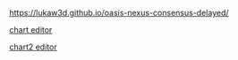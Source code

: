 https://lukaw3d.github.io/oasis-nexus-consensus-delayed/

[chart editor](https://echarts.apache.org/examples/en/editor.html?c=dynamic-data2&code=GYJw9gtgBAvFDkALALsgDgZwFwHocgEMB3AOgHMBLZRAVwCMaMBTEAYzADtkmuT2IcAGxoBrYgGYAJjjAEMFDAFoOTAB6NF7Ds20a6TRBQ7SIBI0LBkSAKwyd4AKEJFYUAAYOHAbwBEggtwYyAD6dIJgrCI-WABMAAwAjAAcAJwA7HHiADR-AUxBoeGRwcgUEEzRPvExACyKcWmKyQAqCeJYCXEdaQBaPjn-gSEcYJJMhRFRsYmpGTUDeQU0aJJ5wQRk4xAY0QlpKdk-IEwAjjT5IaXlldV1DU1Jre2dWOIxJClxAKx9C0MTxSu4w2Wx2HS-ny-fwuwRGYwBImCkgowGAuwAvt5cv8wpNovFkuk0kloQVcYCyhUsFU4rV6o0Wm1ulgaj9-tiYXDxuSpgTZsTSSFlqtuOtNsFttEvslDsczjCgTdaXcGY8mTE0lg4kkSOIkuJfhyyUVEUCxaCpQA2cR6w6DTmjbkmpEotFazG-e3GvHTQn7ElGkI8kqUpV0-6M54pFkG9le4aOhH4mbpFIB-PBYVrEESsEJGoJa05OXnAqK6m3ekPJ6vL5YL46hIJFKGjPBs05yVYdLS5uC2GJ4PI1HROIewNJ32pJJJBL99uhivKquR2Kar5s_tcyd8lIpDf9rOiztgmI2y3F06ly6Lmnh1U1mo1V5pEhJWqtxZB50d8Vdzq0u-8wTtuQ6utEaQ1OObYmsmhJ7nOE4LtcS73tWTJ6vWsZboOsG-p8mTpl-mYrNmf5guIDbASWCq3pWEZqu0XzPokJDxC2cbEchwLkdEnzvnEKQ4fCYEjiyaTQVxeEEp8Z5ETiP50cuDGtCxUafv8oHSYksmWjEh6kcevEdHERZHFetEoXeKroSxdZfOIbFpAkGkwtx5q5rszEaohGZaZMLpibUkkKT6MmZGkdpSQF5bWSuarPoWLIxK5BT-ZEcGfHqF4TkePEWlg75pJe8plkpaGMolSQmSQhY1Kl34xZSHldjOdXCU6AXDm6bQhW52nNnENR7vOilWfRD75rE0bag1A4iQNkJxHEBkivlnmvOIaRQuZpU3uNymTc-MTRjEXwkA09WcaFFLlC1eYZJBHUIoFPV9d6GX4d8lrATBTUHRVCW1rWc3pbyOnfTtGZ5fd0Q_ekJXXiGAM2ZVrzVRqJBPnEc3uSeuxpLUNQrSBuFdeBHTvY1n3hZaaQ5X9t1UnFKlTTUlosi510OgtYUQ3TxW5YZ63_qZfa7UjsUTbZ4lanEbGFrjY0i3mKQxIWz2iW9WKM-Dg30790VM2GqNAxusQpdzaVkzTEP01DxEw_jsTiA0iOWcz0to-b4iWhdqRK_9Ku7MTqSa863UYjrRt6_xs6jUHJvxa0damVhoM27H2rx0La2wx0P05TRZUo8nCSp5qpkfJam5Icr-dtCkNfh-TYljtHN1Z03UWd8jnuHehdbl1qvRWwmvO24N3erWRBXpDUsoWSX_eAyn0yxI2SSjwnTP528TZby3xSR-6Hf9XzU8jXXieoaba_JOjGcT13V_Q8Le9pPs7vL0nrN1uIz4bQXQaIHXezt9xfGWoLPymdXqjipjuHSnQUiG17lLAejI6wxGqokJ-nVJ4pCbAeXOs8NriA1hLD2v9Jp1ifFqGoWNLRJFAaaZq4DrTs3kjzfBiIT6WgSAgnkmUEjYNQefY2t8y60MrthUmz9hGUX0iQoyBUzoHG_vtFed9h4OXrAwreHEd6sLus7AsyQv5yJ4XArATDBGLXzE9a-EiWaTQ5t8FktcYHyPwg4h2_wnbGRrjUJRxdNHUPQm4txCQsY1G3k44xwcC5PmgcRMG1iBFnw-rHQsgkjF93CYyDmzZ6F4MQc2QsnQZ4qI2jOABGj8mSNZkU067xMieJjn3BuSQ2lH14RTDJnoY7CMij3cRCSClqg5uQ7opShE-MimIpY79nYiOGvU9Bq8krTKAQWS2eTfwFTqiI3p6S7EX0IUkBs-zyraI5gvFkOMx7zR4cIpIloSZvzzs7GIJ1BahIaS4iJLIWIMPeVza5JjjK1DBSck-MQzkEObO8iFWiy4c10ayWZ9im4fMdss4yIjkWUJ_o01xWF6znQQiwzpKzBKENhRTdugzO6ZXiHqFFEzWiVwSNNLF5y2VcKWV84yhCi5LzCaS9Cld_46kuY8lF-dahpkgQytuCLY7xGchyyVjJK7PgXnyghmrfJ4uFQVd5GR1k3LLpqB-Vd9TMKeXjYy3TbSCvHlYk-TL4msvViatB1rWa2uquQw1GrXYpP8figqrtvhWtLkGjeHRHIQkdQq52DY1HuueS9E-Td1Wst9ko3WAKvZqk1DaDeYbC16SqYkrebx42osTb7esr4MiGPiTSqFgkO2qrdN63WrKaj6m1YC3VHjeVPLBsOpIiyhTRo2p_ISxKJXjvLZOheWMGzUoORtfMrJs1pJPgMn1-EzqRTHWWrlejYjtM0pnVlXxHGfNIV2FB6sm2cr2LerdnQ9ldr3f-WctJ-1R2ZWM1lGRcUBoTZNHB6L73cLKWrDI_qYQBNUZAkm_yNnaJwba6JI6kNZO7Ycn6lywOU0ydTDVc7i0dLw2XDGXQHLVvPXO0ZQq31gnZgvL9Oq1QYx5Z0EgDZ5WAbYQS7a3SqOnqHeepuDNGOBvg5tDo4LLEoZOnTOt-d3nPoE-u1oIa7nRN9rIktQHTydAs3Jgt-FXaH0k3B9C1VWQdAA14l5jns56e-UwsVe1S0YKE5O7BWMt67qk-RkdkbkNa3A2emS5DtpXtCyZ8l0p2Mpb2MpqNZqNonWOaukLmzqrMS1H7bpmmrMxf3eJ9D1tn6nJoyht46iXPNsmjNLBaatNzJSydedJFCtdmSYhXDqn0K9eBWxd80XIXkewQxh9LWT0OZS8TFddXXOMmjD-3B07H2ObMf5glQ1iFTb22qA7mp1a6jVotxJbK1ZUfhW1wbOkAEoPS5s06WDO3efa8NPxGHF3vraEFyW039t3vrPLJuQOVNLaK0inbqTYEbc-4tSiumuvfujG8FkyO1s-ZS18S0GOCs8eiJRRtpWmOsyJ0PRy5cSO0bI_up87P3ube-wLP72joz3I3DlgXAplGJPeSu673WZvApqg5SzKPEns5tPZnH5ytqXoJ4J1o0ZdExEtOL5sOuRuYZqe-Sb4qyvC_JU-D4KDntdL3CN49_T-dm8ufF0jTOHzxC1DyyBpuDg-_O8tt2jPYePED-46UF1FZOvrt8gsiR8sJYjoyr3YfOu7fly0OPWCvOY-8Sl1IXGF1jYeuJoz17A8P0xtgjnL1rMQUuc3qjg6hmObTBnv3MfmgN_1bV0v5OdLEyuVLxVZ0cO2_99WQP2COgMP2C351BVZxbX3FRwmOfQ4je4pypfx0JPA6-82A_EeiuU8-HXjLgetodB1JkUfsHEmf1dU1j1ubs9a4IWYt_q3oPkvuiqTpnucoAdfv-MEqOtHjdkPl0OzM_iQNtOvingSuXD2GDs1p6n_hBlkplAWL7ELsnEvqdHEufotMQb7lXrToVFTtRPPiAaxs-F8O8K7CXu_g3OwQ5KBgNlnmJPJj3jJAWMQvnsfl0NMs2KHmITgXQdUl2NgpFFfHLsfjyu4nqGJqZC7t8t8PuKZF3vvuXLQcAQgY_jym8LISYdAWCNaMtLLsweYSJuuNEnpCbsnkHIqsuu4UYf_rHMEs3HrsZoHsErEFdL0kQcbvIaNvQdtFqvAQXrHjysbtNLVITLoVCj9NKITH4QQbRlEXfsEfXkgWwVwRAQASdDBuDtXnxHwffqvOrMDFuhuB4emsZK7NKK0XkclhPh1qQSpKEe5m_hUQEb7P3goS9vmNDlQvrk0XQgAqgQHJ4WAh0fTsSNTqMdYltPvvUcUQ_hoRjG0QIZAWgbYbsFgQ0XfE0ZVqxHsP1vnt4ZRPce9mdPvvsKtmMnbmQZYYAi3jOvhNKLktPqnnGokcfjEFqPZO2vsJkYcjOBqBYlQa3G6KljnpAiqvsY0cHobpQWPihuwRriCQSsxDbsFgvoXpCQ_CIrVOXHCfuoJL2DER7kIfqOiSdJ8QPuYZCWeCTqHg5COucS7JRuCXMTyUTtEt0uAVyYkgAtgsCcicfBTJTuiQvEAUfmKS-K8NKT_hfvuAvNmpbv-OIPSqKSEZCZhEApTscY8RmqyJaBMTmollgBJP4ZlPTA6QMQyCkM0LSM_uJKHh6aYUabxukIvOSbDj6X6cUlXE3OgV4SsnuEEYqX0kITnsSNKF6U0FGRaRWmfviXqRmZyZMYqu-DMSSuOjmVqbEljJBPSf-JBC-gWYIdrPkShvsE2e_gUlWcNC-IGT2EKU2OrOGTDntj2biSQFTnidwXoVOZrm2Xqd0rWliajFWQ2C7KHkuZXrEYoaeIFlcSuGuSGjqGyvWXmOwZkPOb0c2LOBCFmc2L6e0A0PWDac2ecrOO-EKT8msmaV7FGc8F0GdLqPqGeSHGHtuSyW6GeDnvqOIart2Y-WuM_puZRDESGVKDkQGGoTqv-UmsbmJgcKBTYpcnnm-UqWqm6fhJxtmhqZWYhZRK8K-WTihnOsua-rudEPqCObMXRZkOjCPFjGeEReXPmGeO9lBJRTJJcpmSuYeYhcgcEpuRuMWTuR_sEgeRGLhcgZTqgYRSsQkg3LEqRcxc6cISylRdaJsTKQhXxebOrJuT9NUdxhxS-XsBpd6YhT7JSnuMJcNK_GRama2deWmPTOqcrDZSxPdkxaMZlFvEwl-WmGSaOQXlGSxCxksSMTKfnMxMSEAZBRBDBVvGFTfLxVVAXJuUVYOZ_MtO5dmb6cdDySmpckRbUDJsyVjvgcFakHBV2ThfVbEFMuUbgSxRAkKRCPEEwRGWOf1a2vas-kRc-sRqYflafAuYtKkG9rJZpTNYBUNbqYtFlGhRDqeHuCEk4Slf1XQo7mmHtWYfWnpDdVRgvDnhco6bRX-ZdadDqU6QdT8lZSWSsmeDtNhaVVlikLVOkC1WhgjCceRW6M9ZJTpAcOwfeVGanG4g8QFZlMjY6ehdNA5LVQ-e4mnOzG-LSERXqN0ipStRJWtecigp-VtR5e4sUp0KHgzduXjcbmHL-RgmjR0F9durdRvvuigijbDYFUlgpjJBAv9XdTZVguiplftfTRuHLXjSIpdoTfza7IxZOWzfpVzkoWdPwk5SrXDfAojc2HGdue9Xzb6f_BzPZcdmXkjYLsSeagAsDedQrYrrSJOQWERezEcuJS9RkDReFX1e4gWCyJjSZQdeHYOZ0OLSDR9fHixBwbCYbW3i6QAtvj0dLUjWcUzXVdHU7f8SdjLdtLjcdbsKZLEtrb6W4hWn7K7NFVlYDc5G3VeYXdbTVqjQ7QjvWN9QCTLf3R7funVGdVNRdWnPMfLK7N9SLcBsQQqQFdYt3uZWPT-RIVHfZLQsrT9fTXKkKb7IRI3WnK2g2LqD9C1bEpFD9D3SIUjWmIfpHbxRjcPeLvEMtPmEKZBI4TPTZXcrQjqNaPGasaouxOA1Rq7Pzj_ZcSXUTU7UUnHTFdMAg0SuxWrpRHAanfbWnJVsEmJiacJXMA5HLStWZZBhg8tIiQPZfTghXa7T_SaSpRrVlBfZXOiq-MrmQ28MrnJuXPA8tMxGbfLVHXqlqGg8NV9j_VTjXbUeEZTlwwLSyH7NgofcvWCGHpo3JiqYjfI_TAw7ahWirvHXzD_c5OrbXeCPFbzRVFGfdhjI5A6RAwZc7DXKZMmevSfAjXTbbFY1tCYy7K8BERLcmEE8GbY8kHpFhT7ZI1qckArOE7aS6rUOrO7h1RRQE-DFYz1V8RSU4_DvEN_VAgU85YksTBNao8geXP7OY4U_Vv-GdJAnASmRvSIw0D471bxVFVWi7ePlYz0zUXEZctxRWWneuKnAvckGQyIuQketkwOl06kOI3bY476RWhVofaPbSA4Tzdg4quUhfQRkHrqKGtnc03mFTpkOQlRnuCI0ORHSVWnTglSTI-bXk4kCIoabY_EMxOWWum8-vEAtnMJYyX5hLZ04Yz8yo0g1GUwyUoM4ggSOXIo_QfmEpvE0A1HSGkPNEg0MLRgfCQ0ESwXc_QSEqgw9VFNHsGU20PEEKQcElTxSC6Lgvd0mQyMrJtCyfM5E877KYRs6ub6UcdIwy0K4OeQt7bi7xRVnZB8IpVc6jv-ALB-hS1vfsyJW_a8wQ-5kgY07I9pASM-hiy5StkC98dtYJFCXNm8NOU06q-eYkA61RnpE85_MK-_WnTNHco68a5YzMDOF-RkBM8CwQwdhjODU-EvSS0usqDvb4_0k2E8_uC884r6-EdqQy-m2NQIxfadLS64zOC1dMSG3y51YXVXQw0W2E2U9UJzbYwApLvg5s7a0_r7GxCdAtcEn9e9paCI-rMYwi76SLkUvmRY4E7SHlmNU-IW-owLWJpiiq4kvqe1etlW5S7SNEbW7epTg28bua2rh3gu-bDSfTJ83dQ3HTPYx09jrk5E7SHjgPS8LZUa180-0Dce_nFlK2wk3RW-7QuDWI8JYWGI5qzQ9UMqE3K-10D-vNSi3I7SNhqG8Ew46Ky8A_OQm-Hpe0TGiOsZVsX40O8-usz6_bS8GdNMA28-uw_87_dPclQhS8LrfmMu-3ZzjncNoC3zrCxqPC7vYB4aw8g2_Ef_YSI3S8KLu2s7quw3Mulk5u2mfxyRXB1lrdXs9UG8uI1zSfRh3JS8LcbKmmMJUwmmE_Vq9UHm6O02FqO0HqA2-kLp82z9Ex2y5RxocXm-MsfhwySOoc8m0IR9o-7Q4vbbRR5s3Z4drs5Xfs-F0nb9gZ9tdF7aq420MJcbm0JB4QWFzYbZykQ57Fyw6_lPkc87DaIWIA8x31XZ9RxuBdMSL5cTJLve57rCw68VZm552E1_Uhya5kBqE20owWCO225h5YUPK-LOHGwmQSm1JQ8s_iCIzaOygV5zJzGU6t380o4SCdFJzynQstIJVe9o7sCabATlwUWF2fa-4d0xJO-g9B-eC57t_sOzAdw7uDdqB-9exmnuD91d6i5kE-DESK4Z8HlSb91p20q7My5Uslx5SItI7WB8JFERTdWGVRpcit8XUJx9cj7yeTf10G1tBUwDcZH2_t4j3VYT0xPoh-PJxmitkp3gTk70a9gTbZ5CWEYHST9OyaVz-VyKvY-N4Zzz5CQ5FjHSUzwSrUOXH4R4A4JIJIK4AAFIADKAA8gAHIkBoAEAgDMAAAU8AAA2vAFAAANRQDOAkDIAgBlDG8ACUJAGAaAggVApvAAOhwPAK79YGAEYKb1kP79bwgAALr-8ADcngDgWgQQUAIoBArgKvJApgaAxvBAMAAAfFAGbwQCQHLlkFAIX2k6CDgO8stHEBH877Hwn8gEnwEAQDEKn5IOnwQJn9n3nwX0X-dSX2X0F8ALX7Hw4GAGgKUJwK4F4A4FAFAMgGAGAIIKUGgFgFAF4A7xQGQJsCAGv_AAQKoAoPAOiFkLP1AKoAAIKH_YDr_IAACeaATAe_QIx_p_c_d_V_Cga_ZvZ_c_G_D_T_BAAADcCAwgJgPABL4cACA5QPfgABk5AjfHkFAGCBQAIARgGgIEFL5kAwAEA0vtf3gH6BBAa_LwFAGABgAQApgVACwD35eAQBYA9EKgKMCW90QJ_X_rfwAF786B5wXAVAJgEIAAAxFAAABCJoDAFAH0CGBjAUALkLgIP4KACBTAIgev1IHkDKB3AXfggFoGgDzgDAnkBgGYED9PeZADgM0AoCRAb-Dvc4FAFYFz8I-b_KAMwEd75Bv-bA__o_z36e8VAuA5Pmv2T6QDoBgA-APAMT5ICUBaAjgBgPyBYCcBJfD_tfwACSxgNQGvziDWCS-rg-_u4IQAYBWAAQdQd4Ob6-Dm--kaQQEL36CCRBkwMQRIKMCq8ZBsQz_hgESFjBVAa_BIGkLP4R8HA6IaPkAA)

[chart2 editor](https://echarts.apache.org/examples/en/editor.html?c=dynamic-data2&code=CbAEF5QbQKBhvARAGwIYBcCmBndB9dADwIEsBbTRALkQCYAGWgFgFp6B2FgRgA4AVelyocqAZgBsALUQAaRACdMARwCuOfOnKUaDZm068BQkU3YA6UQE5a0uWiy4CxVAHNMeMtmpcuV2gF8ZBBQMdSdSCmo6RlYObn5BMQBWMRtZBWU1R01InRj9eKNkqiZLM1pRelsQhw1nNw8vKi52CvpA4PswogjtaL04w0ZhWiokqXTFVW6tKN1YgwTR-lFm8QtaJOqu7Pr3T2oGUU2OpB263rn8waXmphHqqayNWbyBxYFRzeEuMx8ubahXZ4Vz7JriJKWf6nGrdYg5PrzApDUaidglAGTTIzXL9BaFYZMISiHh_LhVdLncKgxqHNE-dpBM5Ai4Iq7vAmjJKrbmPbHZV545G3JL3ejrWgMQG1akNA7NY4MGFUnpst74oarcUYvnTAW4pE3ARa8RjWhmbmWaVwkFypo-S3KlnhNVCo0rKgMT0UuRPHGI64fD1eiRmHiiLaU509GnyrjicNJJ0y1WCw1B1aiIRJSO-_kvA2BgmZlJJegWLhpOzRva0z0RrMBJmw4Gu9PFsT3Im656XdXC40lLvmnjk63A2PgwSjxmdGt9t0ZsSWT08Hv-9kahI81ZMJhmeg8djji6T6g8caH9jJm1totDMUpJhrrF6gsBjkP4SmnNmJjik9ZTBahxHYf9xBvVs03vBJ7i4FdRXXfUPy3AR7i9WgynjF9qxTWt5QjbDINZaDP1g4orCQ99NwHeh7gjMYkgsKFAJjO1vHEKwuGIl1SNQuiSmWTE8zfBd2y_PdVwtFpWPw-1TCSFoeNTQsyLQsYeSrDJRLvNSBNFEYzEsOjZNtYDmnoYymGU-E-NolJ6FLYTtN7XT-Ic01xXKUdTLPZokloUcbLEmCBBSXhPVzFyN37d1wp4MRSXERzfPYhVkqTZsVVs1T3M9FdJSokK9JSTCxHMHgKlS8yuCSSrRGCtz7MSiyiqauKWuOP5D2qutJXJHhGrsjrJLRNrhqDJ90WYIyeB9FtTzS-N2EsOahty5qy3rcaNo68YFTDI9eoIsseCPdaUM2zNnL9ZCaPdTyEtEfceGfY6mmMklnwu-6g1NFoxhu_Niv401JTGdYuCYUR3uoSpFOhn7Yr-sRTW7V9XImglTQkMYkqYKLsrMusWnEAmkcXbHlzGJgdsuh6Sifc0JHmom_Oe8Nkop8SEh_egxitDGYspoYf3Q81SmPKM8OJ-Ujkl7nQpERzGbp36CXRbUVj_SxCfnPzeFKTK5xl9qg3RCL4zV5GNeaBK90OiZcJtPzArOiCsvnM3beYEpBZEzHdvNz1pqY-hGFh_zksYRW9OmzWgZ0rGhnRXH4LMBNaell20pzHhM9j_jpoSyFrZFhJ0QJ4RzHEXxI8sBNa4az3TeTivysYsueYEdEDPJMx2Czev2CSQfuJb28257wHVaFu6baGBKRF8IzofrwLLERieoKDgkEst-bbuoheEgSr1SmYp2FqAknISsD2Tcn3fF-KWhE8D-mgyep9y04rPnYnEtBuz1C60XtvzKGXclb23ouWWgoFI6bHEPA6828SLP1PhpCGUC9Ilzgr8RSWk2ZLRzJWUB7oVwqz3Dg_ilDSxlA4P_a-bEapljAuQoMK4AZjTnsfcuAguFPVJMcPWMs_JNxOGg3iGCBGrm_DQ2iBUz77hHqzfWS0jxlg4QSFcxwHi8JBoojuoYCaiJzuZUQz1THaKGLouCOForz34ZZEoOMJSWUjoPSqlkbEJF0RbJhR9DEUMYv5C0TAiHqJqoeWqETfGyKrmvAx3tDDkm_GEsCZjAE1QqLQTJ8S0k-FXAoo0hSS7mEHlfYh5k9yWEqQU_mlQShSwDsLbuaSszCFEN5GG2dskk2QeGBpJR-al2SVPNJklBDdQcdUkmlUBrDO5K4kpHw0nLMhBacOkdfBllnMyVuMiikekEKswoxyUjPXKLyPpi1WEiObo_Hen9znGDBlpIJKT-BFIBoFC0EJI7iCBeMY2Byn4vNScYAqh9gZfL4EUvJ1c_zPR2eKMCICpEqQhd8oQRSIlnMhcUOq5RkE7IJsg5BBTcVwUCbCiZQhJKmG8kwuZcZwzHFelStYYgYVJyOdmHcfx2DOVZU0SU0MWjjyeeg7F8LiSpyip8iZywCrrDRFUqJJMoS-HYA_MFzz1apOWGfXlH9DXfK-OFMoyURWarjIIBuggCmjH_GaAlFqhzCHLD4SJYiNGjjIZinKsrKx42ru6-FXIz6_GsLav1NVShvwKasQpLTHF8PaSmxp3TnwavjQM3NybmiV0VXSo5qxEWWQPK9SO4x_ycqDcEtZKaVxJNaU4zNRLSTWCyXcusdTISSOldIkNFbe6lr5aOz1JI_weNuTfe1Kx_yWCLSSDSEbfA0x-GGXW9dDw8F1gUsULaN2Pg0mGMmOzRT52so2uFUNuX4vGUc-xFkM4cEju7DgR78rCAcUql9v7NgZ1Hjs3Vo8f0MQjKelqfyWj-2YXJbwY8Vo_qYGjd-bTQoPtMF6ndaj81xlWsZH9OZPQfLLSG-4ZHQwJl7Qu-SdGCkeXXc-kNDlNY12YGS5Bt7h1YvNfC8KHGN2lX5n8hMsy7VNGONhQad6JnxUSqJzsYhumXnrjmS8zG5GnLY4J2qnq6IXrjeY_tnF85Sv1TKgzU0ukqY2UxSUCHRXUCJJKTCBTPJPgnWak-8LPKeRjSPHZ4gB1eeaFw01WG1Lxki-Ri0PCAF9rjJsNEEXOkyX0_5uLnSrkrDTa54tBWIvQxGRutGYp9zGV9WZuWpQY4KaOT-XcvmYuoTixs9YilCvSe8LVJSTWQ0J3yhuzWlyyjPRc31yKS6V1DYM5rLsvT20ZuwxbJe5hFIrcQ7LJoc0Ca-AKRt8qY25FQ2uSymbo9WiimO2p4p2X-HcJ_MIgF86WF9XJBIUFu370ltG099pAOHaMAI3V-0ZYlQLZy73dCbWO3ra3dDAeSXdsGyPOlmHz2l4_gR2t2Lm3mjmksldwj9p2Ck4KSagWG7o3NF-MwHbRXKxM-pw9nwdPUYYjDLwRBA1eDs6rpWLnVdMJkjJxD5DPg-PWZHQZkuPJMOI8J1ujgFhwyhZJI8uXAmct0Me6tpt5yDcO0HvRz7cZQIRgKVwhOG67eehjXNRBlk1rY_aQVUqCGAMhq94DC0B7EGbAPbb1IfsHfFBXnVC3SG7gEwvGHsrOZI-SR8OUACH24_xgYHqv7EyEIVqvr7gzhfGaB7zVLyLdU89EzhV6RIZYI0N6chnUwiCiRk1Qfx4NgmW_kebxAs-FSepZ729QdgF5KfyZ78bwwXocPK4J6hDC-8mIDU_VDRZHvQoYXQtFlXK_GkbYzslTxk-gX7PzzIjCP4feUb7_zdDkWM_TfJ_15KDB5uz_r-JgqaaS9_MvQDIAod1mcZtaoQ9LAddr9ZUQxcV79J0-9jBLlSQVopN39vRIR0D4l4DUhm9cVe5zR4xwDMC8k5oSDcCn8vhaUkCgChB4F8pUdTN-k5YyZR4swqDPUAoCDigUcp9I54ZeAIMd81Jz57Yl859-A35p0nMxwx92YIwIlyRcDjAz5i8H96C1cCESREFzduQZ9dde8tDnpkhm9lhSwkpKodkzoJBKpVCBYxgADND-FwZLZzQ85UVdY85cCvhdxEC_NXCvhdFzQExSCq9no7CYC68p5wY0RlxzDOpulXo38q9r1SgbFLBPg7ZmkCUsjhh4IkVa5K9WCxVxR4xMjsj4jKg8iqjK5SQoZwdSjvBRx_xKjCRW0dtACRZ8iXUEJhEJAr1LFa8vZk5eiw0qogd7xxi6pEowxdCFCSFwxDDYDDV8itRe4NC6CejBw0l4EDxjgr1w5jh2ix07Zajgxh9yg0ciswsKhu8jC591iKItjAjxJni11DwDwTJFjWEGA6JTjXFBILjdwfxzAIkSiUtIcITASyM34QTQlQxJ8mioTvBR53cf8xj1IRB4ELixRo0_gpRfi6xSFodMTn58jX0rYpjPxKTyNPR9wWYO9OYr8YiKT1JGDDiaSNQ6TcZ1dnwWDUSnDr0rNViF5eTxMKNtj3j1JGUmIIlJdmiqB85npmB2iuwCoAj2tkQ6SDJw5upwilS8kGRojRj2SVYtZ_0XCZSLS0ZwTSViSCJN5KVRCeSwp4t5CjcUl8irUeVupUijTBAfFXSdT3TGDFILjLlj8tlesyD4E2F2jLkwZJDvT3SplulIjI50MKgt5ySIUfSMQSgrTpTpj3S9TzRdZFShTB4jZZcxSdiqEwZ8cniBBPJU5zA6JY9x9idWhOzEyxhRktTD9QztQZCiRuoUSGMWjlDw5-yyN0YvSsTtRcZiVLBjIO92AVoSMQzBh8jHpaduSRy0YnxJtOdHSxU34VgfB2iwZ_piy3jSztQDIUdxUwNHJxUbyWoUpDzdzp4nyGiI5zzkNLFyQmw8y1i_z8SLiLZW1zBKwMCq9oCoRAp2iLZU4ujrTHzi4GSLBB5AVttB5UL6xOxoKO5eAwxNzP1mAjwHj6ybTQ5vRSLn9aoB5oCdlNhR5oCiLGDApSKyN9S6kEKlTJVMJJ8iK10IyfyDB8iidpkR4qypy1hjJ5L2il5Rg-cpLuAZLvQ1MLQiTktFLyRvCyTHjUzDxhAHJaCHzaSBBv4GcQNathK5pwMwLTKlz944JnCSybLzLk9fhw5ITDLNz_xxRVLPRHoLi8FvxyhhVQtJ9jSwrXU2100WyXEqFqtrAjj4JrB2jKE7SLjBEmDdYhLqzGBircqGSEjNL4JZFAo7ghUuzXYBsR4Kq6qUVqr8j_FUYM52qDLLcmhRR4EMVwLxSEl_oD9l8RzW1_oyg6lYzEK5qKqQDXjtTfyXEyMV5npBSgqtrKi0kPQblFz2T9rSxvUVgdlJUVg9qIFe4vLrK3SylUgM5WhBDxhWhrrIoQ5aiOkIEXpJ9EEjxAaPqyt_xvqn8eRhENK-rs9wxBcdzpL4VRlNIwa1dJtMIwNjhv83LjrjBMx7zVqEaLl6wLQU8gKLItNfs2T8y5Vi0fhvrCD6rBBtr-rvBKhrz4atKaaKhTsOqubSwmIywAyhTfALxgyRqdiilTCxkjrqbJb4pcKSrDLoCxKOaaq8UGUUysS8UxR_LaoyVw5ao9qGUeQJqWyillkL5sza01zsyjazQFRvrjVuqyxAqWaqBVoIxQrVasjQ1ubAKZaILfaeR5T3tobuzuR0MkwYAABdOAGAAAYwAHsAA7XAUAYADAVACAdO4AMwMgVAAABwAApUBwAAA-aAVAMwX3GQUAKu0VAAemjnDmjoAEoABuOAROguzQFO7O-AGAUAUAdAROxO5ATQAuqgUAeAdAeQEgFwNweQKegAclQEIBIGwGXo6CHsIAAEF17sAp6Z6ABPAuzAFehELeoIIe4-_ejeo-9AU-8-0AZegAN1QGQDUGXtruTtQAoBXoABlUA06iBQA8BQAyASBk6VAHA66XBE7v666D6gGAAjTAZAI-0AAAM0TvkHzvQCwCXpfvgHfs_swH8AgageXtAH8G3tAGwEwDnpwCnqgBPrPpXuQCgcwEQYzvQFQCnt4dQH8Fjv8HbqAA)
